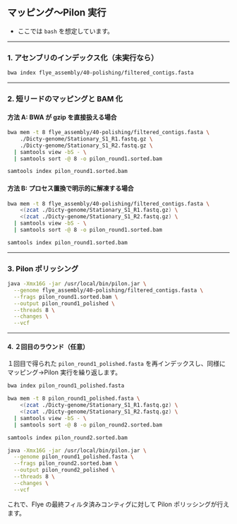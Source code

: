 ## マッピング～Pilon 実行
- ここでは `bash` を想定しています。

---

### 1. アセンブリのインデックス化（未実行なら）

```bash
bwa index flye_assembly/40-polishing/filtered_contigs.fasta
```

---

### 2. 短リードのマッピングと BAM 化

#### 方法 A: BWA が gzip を直接扱える場合

```bash
bwa mem -t 8 flye_assembly/40-polishing/filtered_contigs.fasta \
    ./Dicty-genome/Stationary_S1_R1.fastq.gz \
    ./Dicty-genome/Stationary_S1_R2.fastq.gz \
  | samtools view -bS - \
  | samtools sort -@ 8 -o pilon_round1.sorted.bam

samtools index pilon_round1.sorted.bam
```

#### 方法 B: プロセス置換で明示的に解凍する場合

```bash
bwa mem -t 8 flye_assembly/40-polishing/filtered_contigs.fasta \
    <(zcat ./Dicty-genome/Stationary_S1_R1.fastq.gz) \
    <(zcat ./Dicty-genome/Stationary_S1_R2.fastq.gz) \
  | samtools view -bS - \
  | samtools sort -@ 8 -o pilon_round1.sorted.bam

samtools index pilon_round1.sorted.bam
```

---

### 3. Pilon ポリッシング

```bash
java -Xmx16G -jar /usr/local/bin/pilon.jar \
  --genome flye_assembly/40-polishing/filtered_contigs.fasta \
  --frags pilon_round1.sorted.bam \
  --output pilon_round1_polished \
  --threads 8 \
  --changes \
  --vcf
```

---

#### 4. ２回目のラウンド（任意）

１回目で得られた `pilon_round1_polished.fasta` を再インデックスし、同様にマッピング→Pilon 実行を繰り返します。

```bash
bwa index pilon_round1_polished.fasta

bwa mem -t 8 pilon_round1_polished.fasta \
    <(zcat ./Dicty-genome/Stationary_S1_R1.fastq.gz) \
    <(zcat ./Dicty-genome/Stationary_S1_R2.fastq.gz) \
  | samtools view -bS - \
  | samtools sort -@ 8 -o pilon_round2.sorted.bam

samtools index pilon_round2.sorted.bam

java -Xmx16G -jar /usr/local/bin/pilon.jar \
  --genome pilon_round1_polished.fasta \
  --frags pilon_round2.sorted.bam \
  --output pilon_round2_polished \
  --threads 8 \
  --changes \
  --vcf
```

これで、Flye の最終フィルタ済みコンティグに対して Pilon ポリッシングが行えます。
